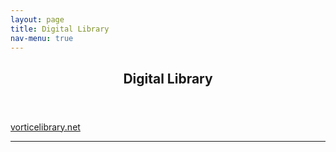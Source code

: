 ```yaml
---
layout: page
title: Digital Library
nav-menu: true
---
```


<!-- Main -->
<div id="main" class="alt">

<!-- One -->
<section id="one">
	<div class="inner">
		<header class="major">
			<h1>Digital Library</h1>
		</header>

<!-- Content -->
<h1 id="content"></h1>
<p><a href="https://vorticelibrary.net/" target="_blank">vorticelibrary.net</a></p>
<!--<div class="row">
	<div class="6u 12u$(small)">
		<h3></h3>
		<p></p>
	</div>
	<div class="6u$ 12u$(small)">
		<h3></h3>
		<p></p>
	</div>
	-->
</div>

<hr class="major" />
